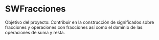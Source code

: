 SWFracciones
============
Objetivo del proyecto:
Contribuir en la construcción de significados sobre fracciones y operaciones con fracciones 
así como el dominio de las operaciones de suma y resta.
